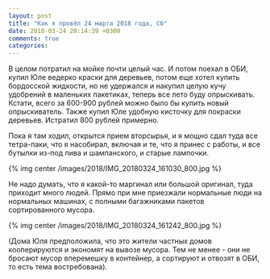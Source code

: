 ```yaml
---
layout: post
title: "Как я провёл 24 марта 2018 года, Сб"
date: 2018-03-24 20:14:39 +0300
comments: true
categories: 
---
```

В целом потратил на мойке почти целый час. И потом поехал в ОБИ, купил Юле ведерко краски для деревьев, потом еще хотел купить бордосской жидкости, но не удержался и накупил целую кучу удобрений в маленьких пакетиках, теперь все лето буду опрыскивать. Кстати, всего за 600-900 рублей можно было бы купить новый опрыскиватель. Также купил Юле удобную кисточку для покраски деревьев. Истратил 800 рублей примерно.

Пока я там ходил, открытся прием вторсырья, и я мощно сдал туда все тетра-паки, что я насобирал, включая и те, что я принес с работы, и все бутылки из-под пива и шампанского, и старые лампочки.

{% img center /images/2018/IMG_20180324_161030_800.jpg %}

Не надо думать, что я какой-то маргинал или большой оригинал, туда приходит много людей. Прямо при мне приезжали нормальные люди на нормальных машинах, с полными багажниками пакетов сортированного мусора.

{% img center /images/2018/IMG_20180324_161242_800.jpg %}

(Дома Юля предположила, что это жители частных домов кооперируются и экономят на вывозе мусора. Тем не менее - они не бросают мусор вперемешку в контейнер, а сортируют и отвозят в ОБИ, то есть тема востребована).